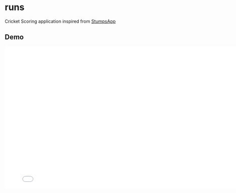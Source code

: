 # runs

Cricket Scoring application inspired from [StumpsApp](https://stumpsapp.com/)

## Demo

<iframe width="800" height="450" src="[[https://www.youtube.com/embed/your-video-id](https://youtube.com/shorts/nMlFzRKamsQ)](https://youtube.com/shorts/nMlFzRKamsQ?feature=share)" frameborder="0" allowfullscreen></iframe>
